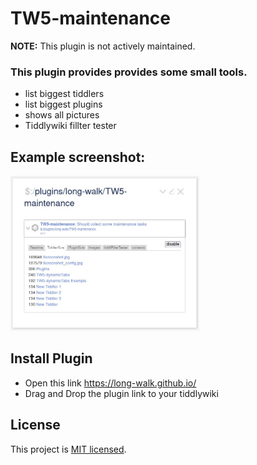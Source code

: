 # TW5-maintenance

**NOTE:** This plugin is not actively maintained.

### This plugin provides provides some small tools.
* list biggest tiddlers
* list biggest plugins
* shows all pictures
* Tiddlywiki fillter tester 

## Example screenshot:
<img src="https://github.com/long-walk/TW5-maintenance/blob/e9bcf7fec147e98151ff0969cbfb767b5b62e0f6/target/Screenshot.jpg" width="60%"/>


## Install Plugin
* Open this link https://long-walk.github.io/
* Drag and Drop the plugin link to your tiddlywiki


## License

This project is [MIT licensed](https://github.com/tgrosinger/tw5-checklist/blob/master/tiddlers/license.tid).
